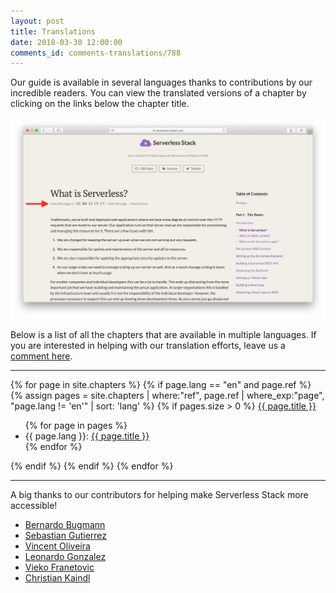 ```yaml
---
layout: post
title: Translations
date: 2018-03-30 12:00:00
comments_id: comments-translations/788
---
```


Our guide is available in several languages thanks to contributions by our incredible readers. You can view the translated versions of a chapter by clicking on the links below the chapter title.

![Chapter translation links Screenshot](/assets/chapter-translation-links.png)

Below is a list of all the chapters that are available in multiple languages. If you are interested in helping with our translation efforts, leave us a [comment here](https://discourse.serverless-stack.com/t/help-us-translate-serverless-stack/596/15).  

---

<div>
  {% for page in site.chapters %}
    {% if page.lang == "en" and page.ref %}
      {% assign pages = site.chapters | where:"ref", page.ref | where_exp:"page", "page.lang != 'en'" | sort: 'lang' %}
      {% if pages.size > 0 %}
        <a href="{{ page.url }}">{{ page.title }}</a>
        <ul>
        {% for page in pages %}
          <li>{{ page.lang }}: <a href="{{ page.url }}">{{ page.title }}</a></li>
        {% endfor %}
        </ul>
      {% endif %}
    {% endif %}
  {% endfor %}
</div>

---

A big thanks to our contributors for helping make Serverless Stack more accessible!

- [Bernardo Bugmann](https://github.com/bernardobugmann)
- [Sebastian Gutierrez](https://github.com/pepas24)
- [Vincent Oliveira](https://github.com/vincentoliveira)
- [Leonardo Gonzalez](https://github.com/leogonzalez)
- [Vieko Franetovic](https://github.com/vieko)
- [Christian Kaindl](https://github.com/christiankaindl)
